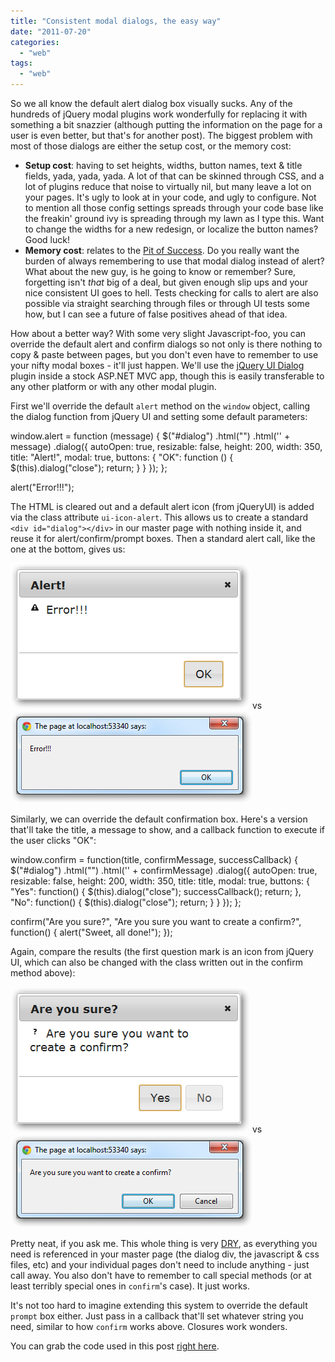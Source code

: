 ```yaml
---
title: "Consistent modal dialogs, the easy way"
date: "2011-07-20"
categories: 
  - "web"
tags: 
  - "web"
---
```


So we all know the default alert dialog box visually sucks. Any of the hundreds of jQuery modal plugins work wonderfully for replacing it with something a bit snazzier (although putting the information on the page for a user is even better, but that's for another post). The biggest problem with most of those dialogs are either the setup cost, or the memory cost:

- **Setup cost**: having to set heights, widths, button names, text & title fields, yada, yada, yada. A lot of that can be skinned through CSS, and a lot of plugins reduce that noise to virtually nil, but many leave a lot on your pages. It's ugly to look at in your code, and ugly to configure. Not to mention all those config settings spreads through your code base like the freakin' ground ivy is spreading through my lawn as I type this. Want to change the widths for a new redesign, or localize the button names? Good luck!
- **Memory cost**: relates to the [Pit of Success](http://darrell.mozingo.net/2011/06/26/the-pit-of-success/). Do you really want the burden of always remembering to use that modal dialog instead of alert? What about the new guy, is he going to know or remember? Sure, forgetting isn't _that_ big of a deal, but given enough slip ups and your nice consistent UI goes to hell. Tests checking for calls to alert are also possible via straight searching through files or through UI tests some how, but I can see a future of false positives ahead of that idea.

How about a better way? With some very slight Javascript-foo, you can override the default alert and confirm dialogs so not only is there nothing to copy & paste between pages, but you don't even have to remember to use your nifty modal boxes - it'll just happen. We'll use the [jQuery UI Dialog](http://jqueryui.com/demos/dialog/) plugin inside a stock ASP.NET MVC app, though this is easily transferable to any other platform or with any other modal plugin.

First we'll override the default `alert` method on the `window` object, calling the dialog function from jQuery UI and setting some default parameters:

window.alert = function (message) {
	$("#dialog")
	.html("")
	.html('' + message)
	.dialog({
		autoOpen: true,
		resizable: false,
		height: 200,
		width: 350,
		title: "Alert!",
		modal: true,
		buttons: {
			"OK": function () {
				$(this).dialog("close");
				return;
			}
		}
	});
};

alert("Error!!!");

The HTML is cleared out and a default alert icon (from jQueryUI) is added via the class attribute `ui-icon-alert`. This allows us to create a standard `<div id="dialog"></div>` in our master page with nothing inside it, and reuse it for alert/confirm/prompt boxes. Then a standard alert call, like the one at the bottom, gives us:

![Alert modal dialog](/assets/2011/alert_modal.png "Alert modal dialog") vs ![Default alert](/assets/2011/alert_default.png "Default alert")

Similarly, we can override the default confirmation box. Here's a version that'll take the title, a message to show, and a callback function to execute if the user clicks "OK":

window.confirm = function(title, confirmMessage, successCallback) {
	$("#dialog")
		.html("")
		.html('' + confirmMessage)
		.dialog({
				autoOpen: true,
				resizable: false,
				height: 200,
				width: 350,
				title: title,
				modal: true,
				buttons: {
					"Yes": function() {
						$(this).dialog("close");
						successCallback();
						return;
					},
					"No": function() {
						$(this).dialog("close");
						return;
					}
				}
			});
};

confirm("Are you sure?", "Are you sure you want to create a confirm?", function() { alert("Sweet, all done!"); });

Again, compare the results (the first question mark is an icon from jQuery UI, which can also be changed with the class written out in the confirm method above):

![Modal Confirm](/assets/2011/confirm_modal.png "Modal Confirm") vs ![Default Confirm](/assets/2011/confirm_default.png "Default Confirm")

Pretty neat, if you ask me. This whole thing is very [DRY](http://en.wikipedia.org/wiki/Don't_repeat_yourself), as everything you need is referenced in your master page (the dialog div, the javascript & css files, etc) and your individual pages don't need to include anything - just call away. You also don't have to remember to call special methods (or at least terribly special ones in `confirm`'s case). It just works.

It's not too hard to imagine extending this system to override the default `prompt` box either. Just pass in a callback that'll set whatever string you need, similar to how `confirm` works above. Closures work wonders.

You can grab the code used in this post [right here](https://github.com/DarrellMozingo/Blog/tree/master/ConsistentModalDialogs).
